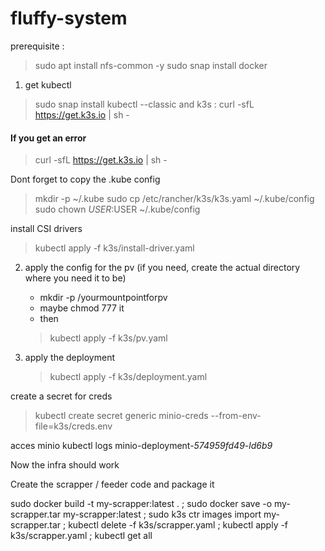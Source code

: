 # fluffy-system


prerequisite : 
> sudo apt install nfs-common -y
> sudo snap install docker

1. get kubectl
> sudo snap install kubectl --classic
and k3s :
> curl -sfL https://get.k3s.io | sh -

#### If you get an error
> curl -sfL https://get.k3s.io | sh -

Dont forget to copy the .kube config
> mkdir -p ~/.kube
sudo cp /etc/rancher/k3s/k3s.yaml ~/.kube/config
sudo chown $USER:$USER ~/.kube/config

install CSI drivers
> kubectl apply -f k3s/install-driver.yaml 

2. apply the config for the pv (if you need, create the actual directory where you need it to be)
    - mkdir -p /yourmountpointforpv
    - maybe chmod 777 it
    - then 
    > kubectl apply -f k3s/pv.yaml

3. apply the deployment
    > kubectl apply -f k3s/deployment.yaml

create a secret for creds 
> kubectl create secret generic minio-creds --from-env-file=k3s/creds.env

acces minio kubectl logs minio-deployment-_574959fd49-ld6b9_

Now the infra should work

Create the scrapper / feeder code and package it 

sudo docker build -t my-scrapper:latest . ; sudo docker save -o my-scrapper.tar my-scrapper:latest ; sudo k3s ctr images import my-scrapper.tar ; kubectl delete -f k3s/scrapper.yaml ; kubectl apply -f k3s/scrapper.yaml ; kubectl get all